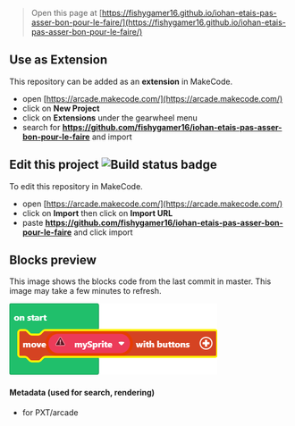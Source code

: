  


> Open this page at [https://fishygamer16.github.io/iohan-etais-pas-asser-bon-pour-le-faire/](https://fishygamer16.github.io/iohan-etais-pas-asser-bon-pour-le-faire/)

## Use as Extension

This repository can be added as an **extension** in MakeCode.

* open [https://arcade.makecode.com/](https://arcade.makecode.com/)
* click on **New Project**
* click on **Extensions** under the gearwheel menu
* search for **https://github.com/fishygamer16/iohan-etais-pas-asser-bon-pour-le-faire** and import

## Edit this project ![Build status badge](https://github.com/fishygamer16/iohan-etais-pas-asser-bon-pour-le-faire/workflows/MakeCode/badge.svg)

To edit this repository in MakeCode.

* open [https://arcade.makecode.com/](https://arcade.makecode.com/)
* click on **Import** then click on **Import URL**
* paste **https://github.com/fishygamer16/iohan-etais-pas-asser-bon-pour-le-faire** and click import

## Blocks preview

This image shows the blocks code from the last commit in master.
This image may take a few minutes to refresh.

![A rendered view of the blocks](https://github.com/fishygamer16/iohan-etais-pas-asser-bon-pour-le-faire/raw/master/.github/makecode/blocks.png)

#### Metadata (used for search, rendering)

* for PXT/arcade
<script src="https://makecode.com/gh-pages-embed.js"></script><script>makeCodeRender("{{ site.makecode.home_url }}", "{{ site.github.owner_name }}/{{ site.github.repository_name }}");</script>
